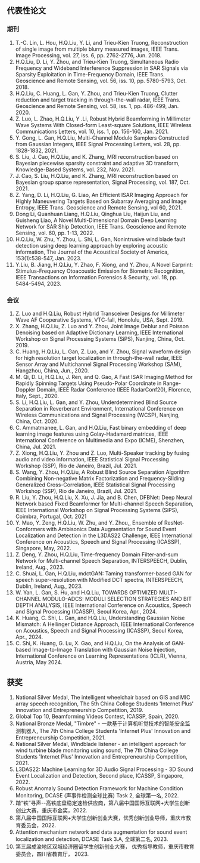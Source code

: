 ## 代表性论文
### 期刊
1. T.-C. Lin, L. Hou, H.Q.Liu, Y. Li, and Trieu-Kien Truong, Reconstruction of single image from multiple blurry measured images, IEEE Trans. Image Processing, vol. 27, iss. 6, pp. 2762-2776, Jun. 2018.
2. H.Q.Liu, D. Li, Y. Zhou, and Trieu-Kien Truong, Simultaneous Radio Frequency and Wideband Interference Suppression in SAR Signals via Sparsity Exploitation in Time-Frequency Domain, IEEE Trans. Geoscience and Remote Sensing, vol. 56, iss. 10, pp. 5780-5793, Oct. 2018.
3. H.Q.Liu, C. Huang, L. Gan, Y. Zhou, and Trieu-Kien Truong, Clutter reduction and target tracking in through-the-wall radar, IEEE Trans. Geoscience and Remote Sensing, vol. 58, iss. 1, pp. 486-499, Jan. 2020.
4. Z. Luo, L. Zhao, H.Q.Liu, Y .Li, Robust Hybrid Beamforming in Millimeter Wave Systems With Closed-form Least-square Solutions, IEEE Wireless Communications Letters, vol. 10, iss. 1, pp. 156-160, Jan. 2021.
5. Y. Gong, L. Gan, H.Q.Liu, Multi-Channel Modulo Samplers Constructed from Gaussian Integers, IEEE Signal Processing Letters, vol. 28, pp. 1828-1832, 2021.
6. S. Liu, J. Cao, H.Q.Liu, and K. Zhang, MRI reconstruction based on Bayesian piecewise sparsity constraint and adaptive 3D transform, Knowledge-Based Systems, vol. 232, Nov. 2021.
7. J. Cao, S. Liu, H.Q.Liu, and K. Zhang, MRI reconstruction based on Bayesian group sparse representation, Signal Processing, vol. 187, Oct. 2021.
8. Z. Yang, D. Li, H.Q.Liu, G. Liao, An Efficient ISAR Imaging Approach for Highly Maneuvering Targets Based on Subarray Averaging and Image Entropy, IEEE Trans. Geoscience and Remote Sensing, vol 60, 2021.
9. Dong Li, Quanhuan Liang, H.Q.Liu, Qinghua Liu, Haijun Liu, and Guisheng Liao, A Novel Multi-Dimensional Domain Deep Learning Network for SAR Ship Detection, IEEE Trans. Geoscience and Remote Sensing, vol. 60, pp. 1-13, 2022.
10. H.Q.Liu, W. Zhu, Y. Zhou, L. Shi, L. Gan, Nonintrusive wind blade fault detection using deep learning approach by exploring acoustic information, The Journal of the Acoustical Society of America, 153(1):538-547, Jan. 2023.
11. Y.Liu, B. Jiang, H.Q.Liu, Y. Zhao, F. Xiong, and Y. Zhou, A Novel Earprint: Stimulus-Frequency Otoacoustic Emission for Biometric Recognition, IEEE Transactions on Information Forensics & Security, vol. 18, pp. 5484-5494, 2023.
### 会议
1. Z. Luo and H.Q.Liu, Robust Hybrid Transceiver Designs for Millimeter Wave AF Cooperative Systems, VTC-fall, Honolulu, USA, Sept. 2019.
2. X. Zhang, H.Q.Liu, Z. Luo and Y. Zhou, Joint Image Deblur and Poisson Denoising based on Adaptive Dictionary Learning, IEEE International Workshop on Signal Processing Systems (SiPS), Nanjing, China, Oct. 2019.
3. C. Huang, H.Q.Liu, L. Gan, Z. Luo, and Y. Zhou, Signal waveform design for high resolution target localization in through-the-wall radar, IEEE Sensor Array and Multichannel Signal Processing Workshop (SAM), Hangzhou, China, Jun., 2020.
4. M. Qi, D. Li, H.Q.Liu, J. Ren, and Q. Gao, A Fast ISAR Imaging Method for Rapidly Spinning Targets Using Pseudo-Polar Coordinate in Range-Doppler Domain, IEEE Radar Conference (IEEE RadarConf20), Florence, Italy, Sept., 2020.
5. S. Li, H.Q.Liu, L. Gan, and Y. Zhou, Underdetermined Blind Source Separation in Reverberant Environment, International Conference on Wireless Communications and Signal Processing (WCSP), Nanjing, China, Oct. 2020.
6. C. Ammatmanee, L. Gan, and H.Q.Liu, Fast binary embedding of deep learning image features using Golay-Hadamard matrices, IEEE International Conference on Multimedia and Expo (ICME), Shenzhen, China, Jul. 2021.
7. Z. Xiong, H.Q.Liu, Y. Zhou and Z. Luo, Multi-Speaker tracking by fusing audio and video information, IEEE Statistical Signal Processing Workshop (SSP), Rio de Janeiro, Brazil, Jul. 2021.
8. S. Wang, Y. Zhou, H.Q.Liu, A Robust Blind Source Separation Algorithm Combining Non-negative Matrix Factorization and Frequency-Sliding Generalized Cross-Correlation, IEEE Statistical Signal Processing Workshop (SSP), Rio de Janeiro, Brazil, Jul. 2021.
9. R. Liu, Y. Zhou, H.Q.Liu, X. Xu, J. Jia, and B. Chen, DFBNet: Deep Neural Network based Fixed Beamformer for Multi-channel Speech Separation, IEEE International Workshop on Signal Processing Systems (SiPS), Coimbra, Portugal, Oct. 2021
10. Y. Mao, Y. Zeng, H.Q.Liu, W. Zhu, and Y. Zhou,, Ensemble of ResNet-Conformers with Ambisonics Data Augmentation for Sound Event Localization and Detection in the L3DAS22 Challenge, IEEE International Conference on Acoustics, Speech and Signal Processing (ICASSP), Singapore, May, 2022.
11. Z. Deng, Y. Zhou, H.Q.Liu, Time-frequency Domain Filter-and-sum Network for Multi-channel Speech Separation, INTERSPEECH, Dublin, Ireland, Aug., 2023.
12. C. Shuai, L. Gan, H.Q.Liu, mdctGAN: Taming transformer-based GAN for speech super-resolution with Modified DCT spectra, INTERSPEECH, Dublin, Ireland, Aug., 2023.
13. W. Yan, L. Gan, S. Hu, and H.Q.Liu, TOWARDS OPTIMIZED MULTI-CHANNEL MODULO-ADCS: MODULI SELECTION STRATEGIES AND BIT DEPTH ANALYSIS, IEEE International Conference on Acoustics, Speech and Signal Processing (ICASSP), Seoul Korea, Apr., 2024.
14. K. Huang, C. Shi, L. Gan, and H.Q.Liu, Understanding Gaussian Noise Mismatch: A Hellinger Distance Approach, IEEE International Conference on Acoustics, Speech and Signal Processing (ICASSP), Seoul Korea, Apr., 2024.
15. C. Shi, K. Huang, G. Lu, X. Gao, and H.Q.Liu, On the Analysis of GAN-based Image-to-Image Translation with Gaussian Noise Injection, International Conference on Learning Representations (ICLR), Vienna, Austria, May 2024.

## 获奖
1. National Silver Medal, The intelligent wheelchair based on GIS and MIC array speech recognition, The 5th China College Students 'Internet Plus' Innovation and Entrepreneurship Competition, 2019.
2. Global Top 10, Beamforming Videos Contest, ICASSP, Spain, 2020.
3. National Bronze Medal, "Timbre" - 一款基于计算机听觉技术的智能安全监测机器人, The 7th China College Students 'Internet Plus' Innovation and Entrepreneurship Competition, 2021.
4. National Silver Medal, Windblade listener - an intelligent approach for wind turbine blade monitoring using sound, The 7th China College Students 'Internet Plus' Innovation and Entrepreneurship Competition, 2021.
5. L3DAS22: Machine Learning for 3D Audio Signal Processing - 3D Sound Event Localization and Detection, Second place, ICASSP, Singapore, 2022.
6. Robust Anomaly Sound Detection Framework for Machine Condition Monitoring, DCASE (声事件检测全球比赛) Task 2, 全球第一名, 2022.
7. 踏“铁”寻声--高铁底盘稳定速检供应商，第八届中国国际互联网+大学生创新创业大赛，重庆市金奖，2022.
8. 第八届中国国际互联网+大学生创新创业大赛，优秀创新创业导师，重庆市教育委员会，2022.
9. Attention mechanism network and data augmentation for sound event localization and detection, DCASE Task 3.A, 全球第二名, 2023.
10. 第三届成渝地区双城经济圈留学生创新创业大赛， 优秀指导教师，重庆市教育委员会，四川省教育厅， 2023.

